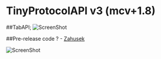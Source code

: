 # TinyProtocolAPI v3 (mcv+1.8)

##TabAPI;
![ScreenShot](http://i.imgur.com/2v7x4Pp.png?1)

##Pre-release code ? - [Zahusek](https://www.spigotmc.org/members/zahusek.82371/)

![ScreenShot](http://i.imgur.com/LzpDVt1.png?1)
